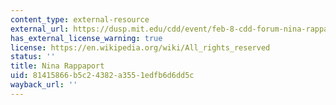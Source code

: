 ```yaml
---
content_type: external-resource
external_url: https://dusp.mit.edu/cdd/event/feb-8-cdd-forum-nina-rappaport-vertical-urban-factory-0
has_external_license_warning: true
license: https://en.wikipedia.org/wiki/All_rights_reserved
status: ''
title: Nina Rappaport
uid: 81415866-b5c2-4382-a355-1edfb6d6dd5c
wayback_url: ''
---
```


